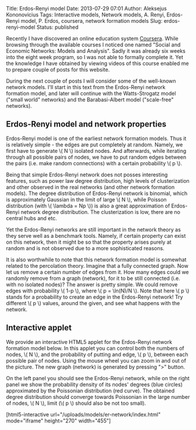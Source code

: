 Title: Erdos-Renyi model
Date: 2013-07-29 07:01
Author: Aleksejus Kononovicius
Tags: Interactive models, Network models, A. Renyi, Erdos-Renyi model, P. Erdos, coursera, network formation models
Slug: erdos-renyi-model
Status: published

Recently I have discovered an online
education system [Coursera](https://www.coursera.org/). While browsing
through the available courses I noticed one named "Social and Economic
Networks: Models and Analysis". Sadly it was already six weeks into the
eight week program, so I was not able to formally complete it. Yet the
knowledge I have obtained by viewing videos of this course enabled me to
prepare couple of posts for this website.

During the next couple of posts I will consider some of the well-known
network models. I'll start in this text from the Erdos-Renyi network
formation model, and later will continue with the Watts-Strogatz model
("small world" networks) and the Barabasi-Albert model ("scale-free"
networks).<!--more-->

Erdos-Renyi model and network properties
----------------------------------------

Erdos-Renyi model is one of the earliest network formation models. Thus
it is relatively simple - the edges are put completely at random.
Namely, we first have to generate \\\(  N \\\) isolated nodes. And
afterwards, while iterating through all possible pairs of nodes, we have
to put random edges between the pairs (i.e. make random connections)
with a certain probability \\\(  p \\\).

Being that simple Erdos-Renyi network does not posses interesting
features, such as power law degree distribution, high levels of
clusterization and other observed in the real networks (and other
network formation models). The degree distribution of Erdos-Renyi
network is binomial, which is approximately Gaussian in the limit of
large \\\(  N \\\), while Poisson distribution (with \\\(  \lambda = Np \\\)) is also a great approximation of Erdos-Renyi network degree
distribution. The clusterization is low, there are no central hubs and
etc.

Yet the Erdos-Renyi networks are still important in the network theory
as they serve well as a benchmark tools. Namely, if certain property can
exist on this network, then it might be so that the property arises
purely at random and is not observed due to a more sophisticated
reasons.

It is also worthwhile to note that this network formation model is
somewhat related to the percolation theory. Imagine that a fully
connected graph. Now let us remove a certain number of edges from it.
How many edges could we randomly remove from a graph (network), for it
to be still connected (i.e. with no isolated nodes)? The answer is
pretty simple. We could remove edges with probability \\\(  1-p \\\),
where \\\(  p = \ln(N)/N \\\). Note that here \\\(  p \\\) stands for a
probability to create an edge in the Erdos-Renyi network! Try different
\\\(  p \\\) values, around the given, and see what happens with the
network.

Interactive applet
------------------

We provide an interactive HTML5 applet for the Erdos-Renyi network
formation model below. In this applet you can control both the numbers
of nodes, \\\(  N \\\), and the probability of putting and edge, \\\( p \\\), between each possible pair of nodes. Using the mouse wheel you can
zoom in and out of the picture. The new graph (network) is generated by
pressing "&gt;" button.

On the left panel you should see the Erdos-Renyi network, while on the
right panel we show the probability density of its nodes' degrees (blue
circles) approximated by the Poissonian distribution (red curve). The
obtained degree distribution should converge towards Poissonian in the
large number of nodes, \\\(  N \\\), limit (\\\(  p \\\) should also be
not too small).

[html5-interactive
url="/uploads/models/er-network/index.html"
mode="iframe" height="270" width="455"]
